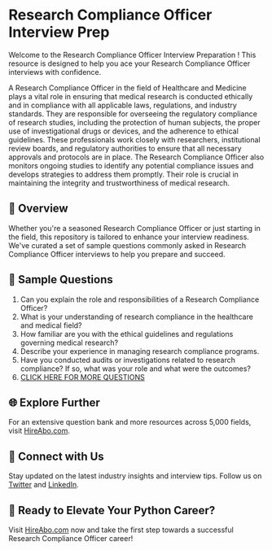 # Research Compliance Officer Interview Prep

Welcome to the Research Compliance Officer Interview Preparation ! This resource is designed to help you ace your Research Compliance Officer interviews with confidence.

A Research Compliance Officer in the field of Healthcare and Medicine plays a vital role in ensuring that medical research is conducted ethically and in compliance with all applicable laws, regulations, and industry standards. They are responsible for overseeing the regulatory compliance of research studies, including the protection of human subjects, the proper use of investigational drugs or devices, and the adherence to ethical guidelines. These professionals work closely with researchers, institutional review boards, and regulatory authorities to ensure that all necessary approvals and protocols are in place. The Research Compliance Officer also monitors ongoing studies to identify any potential compliance issues and develops strategies to address them promptly. Their role is crucial in maintaining the integrity and trustworthiness of medical research.

## 🚀 Overview

Whether you're a seasoned Research Compliance Officer or just starting in the field, this repository is tailored to enhance your interview readiness. We've curated a set of sample questions commonly asked in Research Compliance Officer interviews to help you prepare and succeed.

## 📝 Sample Questions

1. Can you explain the role and responsibilities of a Research Compliance Officer?
2. What is your understanding of research compliance in the healthcare and medical field?
3. How familiar are you with the ethical guidelines and regulations governing medical research?
4. Describe your experience in managing research compliance programs.
5. Have you conducted audits or investigations related to research compliance? If so, what was your role and what were the outcomes?
6. [CLICK HERE FOR MORE QUESTIONS](https://hireabo.com/job/2_3_18/Research%20Compliance%20Officer)

## 🌐 Explore Further

For an extensive question bank and more resources across 5,000 fields, visit [HireAbo.com](https://www.hireabo.com).

## 📱 Connect with Us

Stay updated on the latest industry insights and interview tips. Follow us on [Twitter](https://twitter.com/hireabo) and [LinkedIn](https://www.linkedin.com/in/hire-abo-3609972a8/).

## 🚀 Ready to Elevate Your Python Career?

Visit [HireAbo.com](https://www.hireabo.com) now and take the first step towards a successful Research Compliance Officer career!
